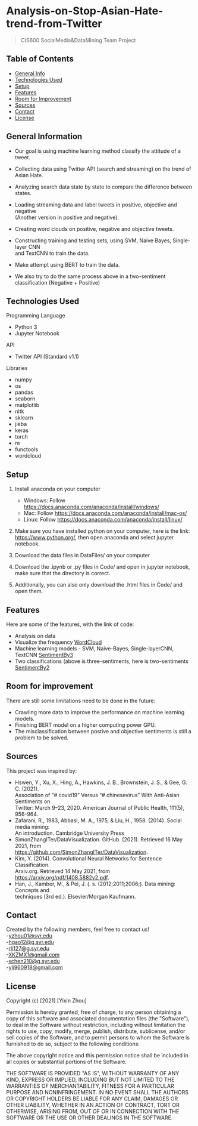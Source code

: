 # Analysis-on-Stop-Asian-Hate-trend-from-Twitter
> CIS600 SocialMedia&DataMining Team Project

## Table of Contents
* [General Info](#general-information)
* [Technologies Used](#technologies-used)
* [Setup](#setup)
* [Features](#features)
* [Room for Improvement](#room-for-improvement)
* [Sources](#sources)
* [Contact](#contact)
* [License](#license)


## General Information
- Our goal is using machine learning method classify the attitude of a tweet.  
- Collecting data using Twitter API (search and streaming) on the trend of Asian Hate.  
- Analyzing search data state by state to compare the difference between states.  
- Loading streaming data and label tweets in positive, objective and negative  
  (Another version in positive and negative).  
- Creating word clouds on positive, negative and objective tweets.  
- Constructing training and testing sets, using SVM, Naive Bayes, Single-layer CNN  
  and TextCNN to train the data.  
- Make attempt using BERT to train the data.  
  
- We also try to do the same process above in a two-sentiment classification (Negative + Positive)


## Technologies Used  
Programming Language  
- Python 3  
- Jupyter Notebook  
  
API   
- Twitter API (Standard v1.1)  
  
Libraries  
- numpy  
- os  
- pandas  
- seaborn  
- matplotlib  
- nltk  
- sklearn  
- jieba  
- keras  
- torch  
- re  
- functools  
- wordcloud  

## Setup
1. Install anaconda on your computer  
   - Windows: Follow <https://docs.anaconda.com/anaconda/install/windows/>  
   - Mac: Follow <https://docs.anaconda.com/anaconda/install/mac-os/>  
   - Linux: Follow <https://docs.anaconda.com/anaconda/install/linux/>  
2. Make sure you have installed python on your computer, here is the link:  
  <https://www.python.org/>, then open anaconda and select jupyter notebook. 
    
3. Download the data files in DataFiles/ on your computer  
  
4. Download the .ipynb or .py files in Code/ and open in jupyter notebook, 
  make sure that the directory is correct.  
  
5. Additionally, you can also only download the .html files in Code/ and open them.  
  



## Features
Here are some of the features, with the link of code:  
- Analysis on data  
- Visualize the frequency [WordCloud](./Code/WordCloud.ipynb)  
- Machine learning models - SVM, Naive-Bayes, Single-layerCNN, TextCNN [SentimentBy3](./Code/SentimentAnalysis_PosObjNeg.ipynb)  
- Two classifications (above is three-sentiments, here is two-sentiments [SentimentBy2](./Code/SentimentAnalysis_PosNeg.ipynb)  


## Room for improvement  
There are still some limitations need to be done in the future:  
- Crawling more data to improve the performance on machine learning models.  
- Finishing BERT model on a higher computing power GPU.  
- The misclassification between postive and objective sentiments is still a problem to be solved.  

## Sources
This project was inspired by:  
- Hswen, Y., Xu, X., Hing, A., Hawkins, J. B., Brownstein, J. S., & Gee, G. C. (2021).   
Association of “# covid19” Versus “# chinesevirus” With Anti-Asian Sentiments on   
Twitter: March 9–23, 2020. American Journal of Public Health, 111(5), 956-964.  
- Zafarani, R., 1983, Abbasi, M. A., 1975, & Liu, H., 1958. (2014). Social media mining:   
An introduction. Cambridge University Press  
- SimonZhangITer/DataVisualization. GitHub. (2021). Retrieved 16 May 2021, from   
https://github.com/SimonZhangITer/DataVisualization.  
- Kim, Y. (2014). Convolutional Neural Networks for Sentence Classification.   
Arxiv.org. Retrieved 14 May 2021, from https://arxiv.org/pdf/1408.5882v2.pdf.   
-  Han, J., Kamber, M., & Pei, J. (. s. (2012;2011;2006;). Data mining: Concepts and  
techniques (3rd ed.). Elsevier/Morgan Kaufmann.
 


## Contact
Created by the following members, feel free to contact us!  
-<yzhou01@syr.edu>  
-<hgao12@g.syr.edu>   
-<rli127@g.syr.edu>  
-<XKZMX1@gmail.com>  
-<xchen210@g.syr.edu>  
-<yli960918@gmail.com>  




## License
Copyright (c) [2021] [Yixin Zhou]
  
Permission is hereby granted, free of charge, to any person obtaining a copy of this software and associated documentation files (the "Software"), to deal in the Software without restriction, including without limitation the rights to use, copy, modify, merge, publish, distribute, sublicense, and/or sell copies of the Software, and to permit persons to whom the Software is furnished to do so, subject to the following conditions:  

The above copyright notice and this permission notice shall be included in all copies or substantial portions of the Software.  
  
THE SOFTWARE IS PROVIDED "AS IS", WITHOUT WARRANTY OF ANY KIND, EXPRESS OR IMPLIED, INCLUDING BUT NOT LIMITED TO THE WARRANTIES OF MERCHANTABILITY, FITNESS FOR A PARTICULAR PURPOSE AND NONINFRINGEMENT. IN NO EVENT SHALL THE AUTHORS OR COPYRIGHT HOLDERS BE LIABLE FOR ANY CLAIM, DAMAGES OR OTHER LIABILITY, WHETHER IN AN ACTION OF CONTRACT, TORT OR OTHERWISE, ARISING FROM, OUT OF OR IN CONNECTION WITH THE SOFTWARE OR THE USE OR OTHER DEALINGS IN THE SOFTWARE.  
